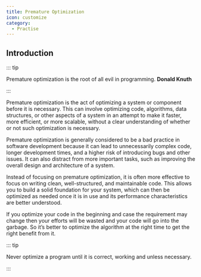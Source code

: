 ```yaml
---
title: Premature Optimization
icon: customize
category:
  - Practise
---
```


## Introduction

::: tip

Premature optimization is the root of all evil in programming. **Donald Knuth**

:::

Premature optimization is the act of optimizing a system or component before it is necessary. This can involve optimizing code, algorithms, data structures, or other aspects of a system in an attempt to make it faster, more efficient, or more scalable, without a clear understanding of whether or not such optimization is necessary.

Premature optimization is generally considered to be a bad practice in software development because it can lead to unnecessarily complex code, longer development times, and a higher risk of introducing bugs and other issues. It can also distract from more important tasks, such as improving the overall design and architecture of a system.

Instead of focusing on premature optimization, it is often more effective to focus on writing clean, well-structured, and maintainable code. This allows you to build a solid foundation for your system, which can then be optimized as needed once it is in use and its performance characteristics are better understood.

If you optimize your code in the beginning and case the requirement may change then your efforts will be wasted and your code will go into the garbage. So it’s better to optimize the algorithm at the right time to get the right benefit from it.

::: tip

Never optimize a program until it is correct, working and unless necessary.

:::
